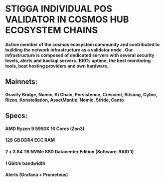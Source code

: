 # STIGGA INDIVIDUAL POS VALIDATOR IN COSMOS HUB ECOSYSTEM CHAINS  

#### Active member of the cosmos ecosystem community and contributed to building the network infrastructure as a validator node . Our infrastructure is composed of dedicated servers with several security levels, alerts and backup servers. 100% uptime, the best monitoring tools, best hosting providers and own hardware.

## Mainnets: 

#### Gravity Bridge, Nomic, Ki Chain, Persistence, Crescent, Bitsong, Cyber, Rizon, Konstellation, AssetMantle, Nomic, Stride, Canto


## Specs:

#### AMD Ryzen 9 5950X 16 Cores (Zen3)

#### 128 GB DDR4 ECC RAM 

#### 2 x 3.84 TB NVMe SSD Datacenter Edition (Software-RAID 1) 

#### 1 Gbit/s bandwidth 

#### Alerts (Grafana + Prometeus)
